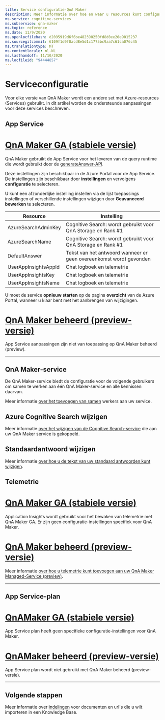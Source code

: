 ```yaml
---
title: Service configuratie-QnA Maker
description: Meer informatie over hoe en waar u resources kunt configureren.
ms.service: cognitive-services
ms.subservice: qna-maker
ms.topic: reference
ms.date: 11/9/2020
ms.openlocfilehash: d2095919d6f6be482390250fd8d0ee20e9015237
ms.sourcegitcommit: 6109f1d9f0acd8e5d1c1775bc9aa7c61ca076c45
ms.translationtype: MT
ms.contentlocale: nl-NL
ms.lasthandoff: 11/10/2020
ms.locfileid: "94444857"
---
```

# <a name="service-configuration"></a>Serviceconfiguratie

Voor elke versie van QnA Maker wordt een andere set met Azure-resources (Services) gebruikt. In dit artikel worden de ondersteunde aanpassingen voor deze services beschreven. 

## <a name="app-service"></a>App Service

# <a name="qna-maker-ga-stable-release"></a>[QnA Maker GA (stabiele versie)](#tab/v1)

QnA Maker gebruikt de App Service voor het leveren van de query runtime die wordt gebruikt door de [generateAnswer-API](https://docs.microsoft.com/rest/api/cognitiveservices/qnamaker4.0/runtime/generateanswer).

Deze instellingen zijn beschikbaar in de Azure Portal voor de App Service. De instellingen zijn beschikbaar door **instellingen** en vervolgens **configuratie** te selecteren.

U kunt een afzonderlijke instelling instellen via de lijst toepassings instellingen of verschillende instellingen wijzigen door **Geavanceerd bewerken** te selecteren.

|Resource|Instelling|
|--|--|
|AzureSearchAdminKey|Cognitive Search: wordt gebruikt voor QnA Storage en Rank #1|
|AzureSearchName|Cognitive Search: wordt gebruikt voor QnA Storage en Rank #1|
|DefaultAnswer|Tekst van het antwoord wanneer er geen overeenkomst wordt gevonden|
|UserAppInsightsAppId|Chat logboek en telemetrie|
|UserAppInsightsKey|Chat logboek en telemetrie|
|UserAppInsightsName|Chat logboek en telemetrie|

U moet de service **opnieuw starten** op de pagina **overzicht** van de Azure Portal, wanneer u klaar bent met het aanbrengen van wijzigingen.

# <a name="qna-maker-managed-preview-release"></a>[QnA Maker beheerd (preview-versie)](#tab/v2)

App Service aanpassingen zijn niet van toepassing op QnA Maker beheerd (preview).

---

## <a name="qna-maker-service"></a>QnA Maker-service

De QnA Maker-service biedt de configuratie voor de volgende gebruikers om samen te werken aan één QnA Maker-service en alle kennissen daarvan.

Meer informatie [over het toevoegen van samen](./how-to/collaborate-knowledge-base.md) werkers aan uw service.

## <a name="change-azure-cognitive-search"></a>Azure Cognitive Search wijzigen

Meer informatie [over het wijzigen van de Cognitive Search-service](./how-to/set-up-qnamaker-service-azure.md#configure-qna-maker-to-use-different-cognitive-search-resource) die aan uw QnA Maker service is gekoppeld.

## <a name="change-default-answer"></a>Standaardantwoord wijzigen

Meer informatie [over hoe u de tekst van uw standaard antwoorden kunt wijzigen](How-To/change-default-answer.md). 

## <a name="telemetry"></a>Telemetrie

# <a name="qna-maker-ga-stable-release"></a>[QnA Maker GA (stabiele versie)](#tab/v1)

Application Insights wordt gebruikt voor het bewaken van telemetrie met QnA Maker GA. Er zijn geen configuratie-instellingen specifiek voor QnA Maker.

# <a name="qna-maker-managed-preview-release"></a>[QnA Maker beheerd (preview-versie)](#tab/v2)

Meer informatie [over hoe u telemetrie kunt toevoegen aan uw QnA Maker Managed-Service (preview)](How-To/get-analytics-knowledge-base.md). 

---

## <a name="app-service-plan"></a>App Service-plan

# <a name="qnamaker-ga-stable-release"></a>[QnAMaker GA (stabiele versie)](#tab/v1)

App Service plan heeft geen specifieke configuratie-instellingen voor QnA Maker.

# <a name="qnamaker-managed-preview-release"></a>[QnAMaker beheerd (preview-versie)](#tab/v2)

App Service plan wordt niet gebruikt met QnA Maker beheerd (preview-versie).

---

## <a name="next-steps"></a>Volgende stappen

Meer informatie over [indelingen](reference-document-format-guidelines.md) voor documenten en url's die u wilt importeren in een Knowledge Base.
